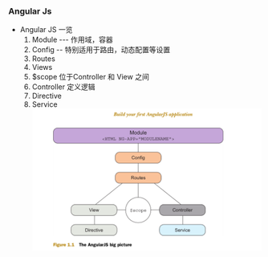 ### Angular Js ###
- Angular JS 一览
  1. Module --- 作用域，容器
  2. Config -- 特别适用于路由，动态配置等设置
  3. Routes
  4. Views
  5. $scope  位于Controller 和 View 之间
  6. Controller  定义逻辑
  7. Directive
  8. Service
![](https://raw.githubusercontent.com/sunhuang2015/angularjs/master/img/angularjs.png)